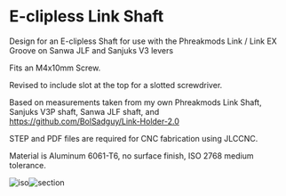# E-clipless Link Shaft
Design for an E-clipless Shaft for use with the Phreakmods Link / Link EX Groove on Sanwa JLF and Sanjuks V3 levers

Fits an M4x10mm Screw.

Revised to include slot at the top for a slotted screwdriver.

Based on measurements taken from my own Phreakmods Link Shaft, Sanjuks V3P shaft, Sanwa JLF shaft, and https://github.com/BolSadguy/Link-Holder-2.0

STEP and PDF files are required for CNC fabrication using JLCCNC. 

Material is Aluminum 6061-T6, no surface finish, ISO 2768 medium tolerance.


![iso](https://github.com/user-attachments/assets/30913d77-142f-44e7-ae8a-082f1eae8b70)![section](https://github.com/user-attachments/assets/69e89b8e-e89a-411e-92d0-27c41802e457)
